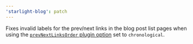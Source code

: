 ```yaml
---
'starlight-blog': patch
---
```


Fixes invalid labels for the prev/next links in the blog post list pages when using the [`prevNextLinksOrder` plugin option](https://starlight-blog-docs.vercel.app/configuration/#prevnextlinksorder) set to `chronological`.

